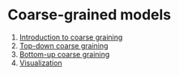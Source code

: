 # Coarse-grained models

1. [Introduction to coarse graining](./01-cg-intro)
2. [Top-down coarse graining](./02-cg-top)
3. [Bottom-up coarse graining](./03-cg-bottom)
4. [Visualization](./04-visualization)

